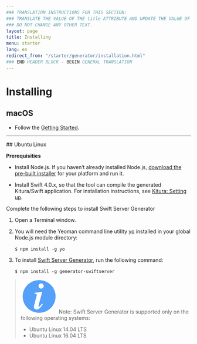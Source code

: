 ```yaml
---
### TRANSLATION INSTRUCTIONS FOR THIS SECTION:
### TRANSLATE THE VALUE OF THE title ATTRIBUTE AND UPDATE THE VALUE OF THE lang ATTRIBUTE.
### DO NOT CHANGE ANY OTHER TEXT.
layout: page
title: Installing
menu: starter
lang: en
redirect_from: "/starter/generator/installation.html"
### END HEADER BLOCK - BEGIN GENERAL TRANSLATION
---
```


<div class="titleBlock">
	<h1>Installing</h1>
</div>

## macOS

- Follow the [Getting Started](../gettingstarted.html).

<hr>
## Ubuntu Linux

**Prerequisities**

-   Install Node.js. If you haven’t already installed Node.js, [download the pre-built installer](https://nodejs.org/en/download/) for your platform and run it.

-   Install Swift 4.0.x, so that the tool can compile the generated Kitura/Swift application. For installation instructions, see [Kitura: Setting up](../settingup.html).

Complete the following steps to install Swift Server Generator

1.  Open a Terminal window.

2.  You will need the Yeoman command line utility [yo](https://github.com/yeoman/yo) installed in your global Node.js module directory:

        $ npm install -g yo

3.  To install [Swift Server Generator](https://github.com/IBM-Swift/generator-swiftserver), run the following command:

        $ npm install -g generator-swiftserver

> ![info] Note: Swift Server Generator is supported only on the following operating systems:
>
> -   Ubuntu Linux 14.04 LTS
> -   Ubuntu Linux 16.04 LTS



[info]: ../../../assets/info-blue.png
[tip]: ../../../assets/lightbulb-yellow.png
[warning]: ../../../assets/warning-red.png
